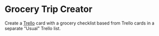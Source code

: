 # Grocery Trip Creator
Create a [Trello](https://trello.com/) card with a grocery checklist based from
Trello cards in a separate "Usual" Trello list.
